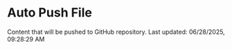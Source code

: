 # Auto Push File

Content that will be pushed to GitHub repository.
Last updated: 06/28/2025, 09:28:29 AM